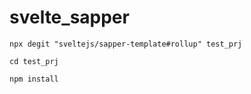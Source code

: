 # svelte_sapper

```
npx degit "sveltejs/sapper-template#rollup" test_prj

cd test_prj

npm install
```